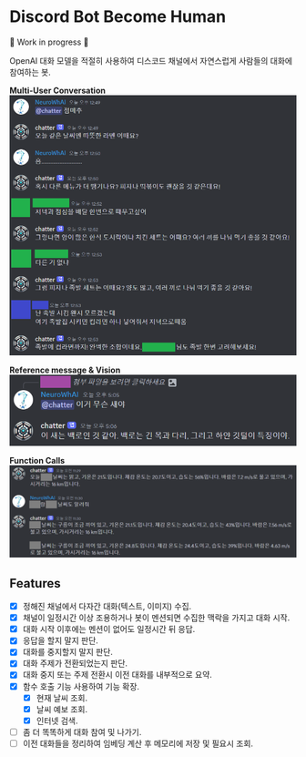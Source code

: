 # Discord Bot Become Human

🚧 Work in progress 🚧

OpenAI 대화 모델을 적절히 사용하여 디스코드 채널에서 자연스럽게 사람들의 대화에 참여하는 봇.

**Multi-User Conversation**  
![demo](assets/demo.png)

**Reference message & Vision**  
![demo2](assets/demo2.png)

**Function Calls**  
![demo3](assets/demo3.png)

## Features

- [x] 정해진 채널에서 다자간 대화(텍스트, 이미지) 수집.
- [x] 채널이 일정시간 이상 조용하거나 봇이 멘션되면 수집한 맥락을 가지고 대화 시작.
- [x] 대화 시작 이후에는 멘션이 없어도 일정시간 뒤 응답.
- [x] 응답을 할지 말지 판단.
- [x] 대화를 중지할지 말지 판단.
- [x] 대화 주제가 전환되었는지 판단.
- [x] 대화 중지 또는 주제 전환시 이전 대화를 내부적으로 요약.
- [x] 함수 호출 기능 사용하여 기능 확장.
  - [x] 현재 날씨 조회.
  - [x] 날씨 예보 조회.
  - [x] 인터넷 검색.
- [ ] 좀 더 똑똑하게 대화 참여 및 나가기.
- [ ] 이전 대화들을 정리하여 임베딩 계산 후 메모리에 저장 및 필요시 조회.

